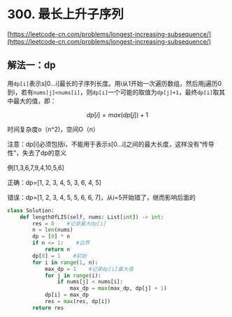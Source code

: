 # 300. 最长上升子序列

[https://leetcode-cn.com/problems/longest-increasing-subsequence/](https://leetcode-cn.com/problems/longest-increasing-subsequence/)

## 解法一：dp

用`dp[i]`表示s[0...i]最长的子序列长度。用i从1开始一次遍历数组，然后用j遍历0到i，若有`nums[j]<nums[i]`，则`dp[i]`一个可能的取值为`dp[j]+1`，最终`dp[i]`取其中最大的值，即：

$$
dp[i]=max(dp[j])+1
$$

时间复杂度o（n^2\)，空间O（n）

注意：dp[i]必须包括i，不能用于表示s[0...i]之间的最大长度，这样没有“传导性”，失去了dp的意义

例[1,3,6,7,9,4,10,5,6]

正确：dp=[1, 2, 3, 4, 5, 3, 6, 4, 5]

错误：dp=[1, 2, 3, 4, 5, 5, 6, 6, 7]，从i=5开始错了，继而影响后面的

```python
class Solution:
    def lengthOfLIS(self, nums: List[int]) -> int:
        res = 0    #记录最大dp[i]
        n = len(nums)
        dp = [0] * n
        if n <= 1:    #边界
            return n
        dp[0] = 1    #初始
        for i in range(1, n):
            max_dp = 1    #记录dp[i]最大值
            for j in range(i):
                if nums[j] < nums[i]:
                    max_dp = max(max_dp, dp[j] + 1)
            dp[i] = max_dp
            res = max(res, dp[i])
        return res
```

